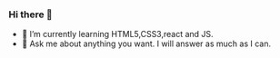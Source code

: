 ### Hi there 👋

- 🌱 I’m currently learning HTML5,CSS3,react and JS.
- 💬 Ask me about anything you want. I will answer as much as I can.

